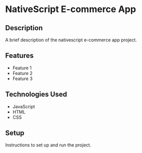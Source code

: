# NativeScript E-commerce App

## Description

A brief description of the nativescript e-commerce app project.

## Features

- Feature 1
- Feature 2
- Feature 3

## Technologies Used

- JavaScript
- HTML
- CSS

## Setup

Instructions to set up and run the project.
